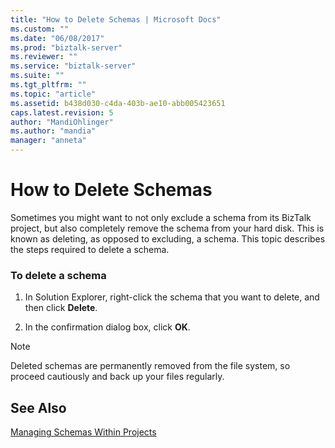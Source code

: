 ```yaml
---
title: "How to Delete Schemas | Microsoft Docs"
ms.custom: ""
ms.date: "06/08/2017"
ms.prod: "biztalk-server"
ms.reviewer: ""
ms.service: "biztalk-server"
ms.suite: ""
ms.tgt_pltfrm: ""
ms.topic: "article"
ms.assetid: b438d030-c4da-403b-ae10-abb005423651
caps.latest.revision: 5
author: "MandiOhlinger"
ms.author: "mandia"
manager: "anneta"
---
```

# How to Delete Schemas
Sometimes you might want to not only exclude a schema from its BizTalk project, but also completely remove the schema from your hard disk. This is known as deleting, as opposed to excluding, a schema. This topic describes the steps required to delete a schema.  
  
### To delete a schema  
  
1.  In Solution Explorer, right-click the schema that you want to delete, and then click **Delete**.  
  
2.  In the confirmation dialog box, click **OK**.  
  
> [!NOTE]
>  Deleted schemas are permanently removed from the file system, so proceed cautiously and back up your files regularly.  
  
## See Also  
 [Managing Schemas Within Projects](../core/managing-schemas-within-projects.md)